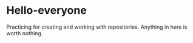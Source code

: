 # Hello-everyone
Practicing for creating and working with repositories.
Anything in here is worth nothing.
